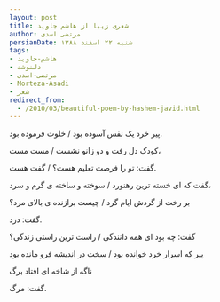 ```yaml
---
layout: post
title: شعری زیبا از هاشم جاوید
author: مرتضی اسدی
persianDate: شنبه ۲۲ اسفند ۱۳۸۸
tags:
- هاشم-جاوید
- دلنوشت
- مرتضی-اسدی
- Morteza-Asadi
- شعر
redirect_from:
  - /2010/03/beautiful-poem-by-hashem-javid.html
---
```

پیر خرد یک نفس آسوده بود / خلوت فرموده بود.  
  
کودک دل رفت و دو زانو نشست / مست مست،  
  
گفت: تو را فرصت تعلیم هست؟ / گفت هست.  
  
گفت که ای خسته ترین رهنورد / سوخته و ساخته ی گرم و سرد،  



بر رخت از گردش ایام گرد / چیست برازنده ی بالای مرد؟  
  
گفت: درد.  
  
گفت: چه بود ای همه دانندگی / راست ترین راستی زندگی؟  
  
پیر که اسرار خرد خوانده بود / سخت در اندیشه فرو مانده بود  
  
ناگه از شاخه ای افتاد برگ  
  
گفت: مرگ.
